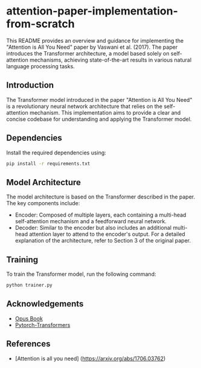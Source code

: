 # attention-paper-implementation-from-scratch
  This README provides an overview and guidance for implementing the "Attention is All You Need" paper by Vaswani et al. (2017). The paper introduces the Transformer architecture, a model based solely on self-attention mechanisms, achieving state-of-the-art results in various natural language processing tasks.

## Introduction
  The Transformer model introduced in the paper "Attention is All You Need" is a revolutionary neural network architecture that relies on the self-attention mechanism. This implementation aims to provide a clear and concise codebase for understanding and applying the Transformer model.

## Dependencies
  Install the required dependencies using:
  ```bash
  pip install -r requirements.txt
  ```

## Model Architecture
  The model architecture is based on the Transformer described in the paper. The key components include:
  - Encoder: Composed of multiple layers, each containing a multi-head self-attention mechanism and a feedforward neural network.
  - Decoder: Similar to the encoder but also includes an additional multi-head attention layer to attend to the encoder's output.
  For a detailed explanation of the architecture, refer to Section 3 of the original paper.

## Training
  To train the Transformer model, run the following command:
  ```bash
  python trainer.py
  ```
## Acknowledgements
 - [Opus Book](https://huggingface.co/datasets/opus_books)
 - [Pytorch-Transformers](https://github.com/hkproj/pytorch-transformer)

## References
 - [Attention is all you need] (https://arxiv.org/abs/1706.03762)

